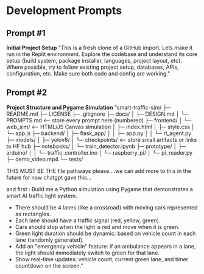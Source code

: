 # Development Prompts

## Prompt #1
**Initial Project Setup**
"This is a fresh clone of a GitHub import. Lets make it run in the Replit environment. Explore the codebase and understand its core setup (build system, package installer, languages, project layout, etc). Where possible, try to follow existing project setup, databases, APIs, configuration, etc. Make sure both code and config are working."

## Prompt #2
**Project Structure and Pygame Simulation**
"smart-traffic-sim/
├─ README.md
├─ LICENSE
├─ .gitignore
├─ docs/
│  ├─ DESIGN.md
│  └─ PROMPTS.md       <-- store every prompt here (numbered)
├─ frontend/
│  └─ web_sim/          <-- HTML/JS Canvas simulation
│     ├─ index.html
│     ├─ style.css
│     └─ app.js
├─ backend/
│  ├─ flask_app/
│  │  ├─ app.py
│  │  └─ rl_agent.py
├─ models/
│  ├─ yolov8/
│  └─ checkpoints/      <-- store small artifacts or links to HF hub
├─ notebooks/
│  └─ train_detector.ipynb
├─ prototype/
│  ├─ arduino/
│  │  └─ traffic_controller.ino
│  └─ raspberry_pi/
│     └─ pi_reader.py
├─ demo_video.mp4
└─ tests/

THIS MUST BE THE file pathways please....we can add more to this in the future for now chatgpt gave this...

and first : Build me a Python simulation using Pygame that demonstrates a smart AI traffic light system.
- There should be 4 lanes (like a crossroad) with moving cars represented as rectangles.
- Each lane should have a traffic signal (red, yellow, green).
- Cars should stop when the light is red and move when it is green.
- Green light duration should be dynamic: based on vehicle count in each lane (randomly generated).
- Add an "emergency vehicle" feature: if an ambulance appears in a lane, the light should immediately switch to green for that lane.
- Show real-time updates: vehicle count, current green lane, and timer countdown on the screen."